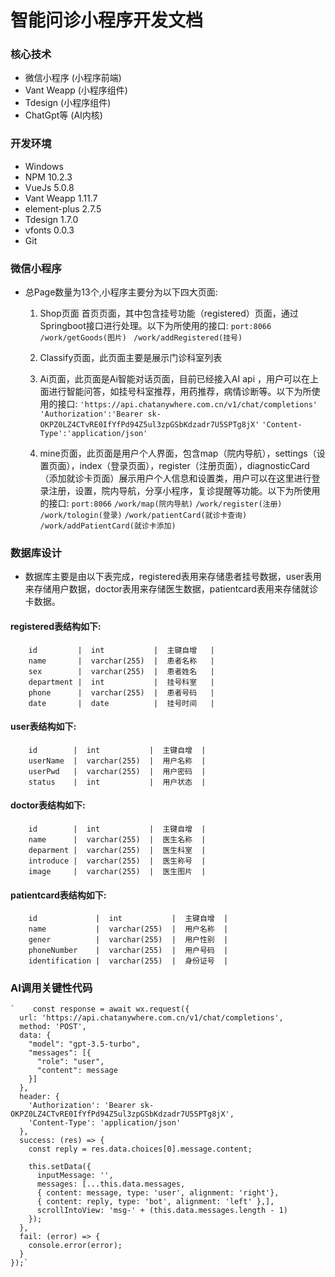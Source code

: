 # 智能问诊小程序开发文档
### 核心技术

* 微信小程序 (小程序前端)
* Vant Weapp (小程序组件)
* Tdesign (小程序组件)
* ChatGpt等 (AI内核)

### 开发环境
* Windows
* NPM 10.2.3
* VueJs 5.0.8
* Vant Weapp 1.11.7
* element-plus 2.7.5
* Tdesign 1.7.0
* vfonts 0.0.3
* Git

### 微信小程序
* 总Page数量为13个,小程序主要分为以下四大页面:
  1. Shop页面 首页页面，其中包含挂号功能（registered）页面，通过Springboot接口进行处理。以下为所使用的接口:
        `port:8066`
        `/work/getGoods(图片) `
        `/work/addRegistered(挂号) `

  2. Classify页面，此页面主要是展示门诊科室列表
  3. Ai页面，此页面是Ai智能对话页面，目前已经接入AI api ，用户可以在上面进行智能问答，如挂号科室推荐，用药推荐，病情诊断等。以下为所使用的接口:
         `'https://api.chatanywhere.com.cn/v1/chat/completions'`
         `'Authorization':'Bearer sk-OKPZ0LZ4CTvRE0IfYfPd94Z5ul3zpGSbKdzadr7U5SPTg8jX'`
         `'Content-Type':'application/json'`
  
  4. mine页面，此页面是用户个人界面，包含map（院内导航），settings（设置页面），index（登录页面），register（注册页面），diagnosticCard（添加就诊卡页面）展示用户个人信息和设置类，用户可以在这里进行登录注册，设置，院内导航，分享小程序，复诊提醒等功能。以下为所使用的接口:
     `port:8066`
         `/work/map(院内导航)`
         `/work/register(注册)`
         `/work/tologin(登录)`
         `/work/patientCard(就诊卡查询)`
         `/work/addPatientCard(就诊卡添加)`


### 数据库设计
* 数据库主要是由以下表完成，registered表用来存储患者挂号数据，user表用来存储用户数据，doctor表用来存储医生数据，patientcard表用来存储就诊卡数据。
#### registered表结构如下:
        id         |  int           |  主键自增   |    
        name       |  varchar(255)  |  患者名称   |
        sex        |  varchar(255)  |  患者姓名   |
        department |  int           |  挂号科室   |
        phone      |  varchar(255)  |  患者号码   |
        date       |  date          |  挂号时间   |

#### user表结构如下:
        id        |  int           |  主键自增  |
        userName  |  varchar(255)  |  用户名称  |
        userPwd   |  varchar(255)  |  用户密码  |
        status    |  int           |  用户状态  |

#### doctor表结构如下:
        id        |  int           |  主键自增  |
        name      |  varchar(255)  |  医生名称  |
        deparment |  varchar(255)  |  医生科室  |
        introduce |  varchar(255)  |  医生称号  |
        image     |  varchar(255)  |  医生图片  |

#### patientcard表结构如下:
        id             |  int           |  主键自增  |
        name           |  varchar(255)  |  用户名称  |
        gener          |  varchar(255)  |  用户性别  |
        phoneNumber    |  varchar(255)  |  用户号码  |
        identification |  varchar(255)  |  身份证号  |

### AI调用关键性代码
    `    const response = await wx.request({
      url: 'https://api.chatanywhere.com.cn/v1/chat/completions',
      method: 'POST',
      data: {
        "model": "gpt-3.5-turbo",
        "messages": [{
          "role": "user",
          "content": message
        }]
      },
      header: {
        'Authorization': 'Bearer sk-OKPZ0LZ4CTvRE0IfYfPd94Z5ul3zpGSbKdzadr7U5SPTg8jX',
        'Content-Type': 'application/json'
      },
      success: (res) => {
        const reply = res.data.choices[0].message.content;

        this.setData({
          inputMessage: '',
          messages: [...this.data.messages, 
          { content: message, type: 'user', alignment: 'right'},
          { content: reply, type: 'bot', alignment: 'left' },],
          scrollIntoView: 'msg-' + (this.data.messages.length - 1)
        });
      },
      fail: (error) => {
        console.error(error);
      }
    });`





